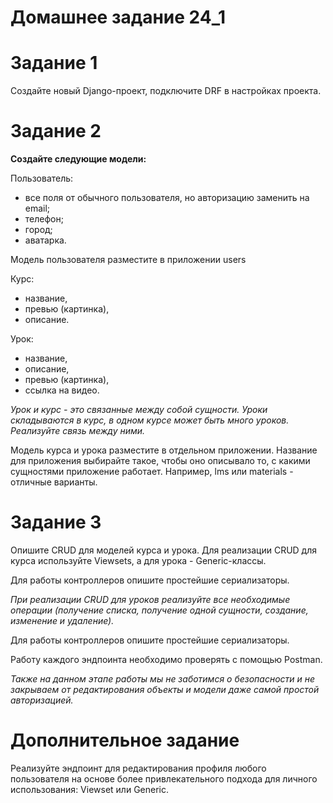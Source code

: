 # Домашнее задание 24_1

# Задание 1
Создайте новый Django-проект, подключите DRF в настройках проекта.

# Задание 2
**Создайте следующие модели:**

Пользователь:
* все поля от обычного пользователя, но авторизацию заменить на email;
* телефон;
* город;
* аватарка.

Модель пользователя разместите в приложении users

Курс:
* название,
* превью (картинка),
* описание.

Урок:
* название,
* описание,
* превью (картинка),
* ссылка на видео.


_Урок и курс - это связанные между собой сущности._ 
_Уроки складываются в курс, в одном курсе может быть много уроков. Реализуйте связь между ними._

Модель курса и урока разместите в отдельном приложении. 
Название для приложения выбирайте такое, чтобы оно описывало то, с какими сущностями приложение работает. 
Например, lms или materials - отличные варианты.

# Задание 3

Опишите CRUD для моделей курса и урока. 
Для реализации CRUD для курса используйте Viewsets, а для урока - Generic-классы.

Для работы контроллеров опишите простейшие сериализаторы.

_При реализации CRUD для уроков реализуйте все необходимые операции_ 
_(получение списка, получение одной сущности, создание, изменение и удаление)._

Для работы контроллеров опишите простейшие сериализаторы.

Работу каждого эндпоинта необходимо проверять с помощью Postman.

_Также на данном этапе работы мы не заботимся о безопасности и_ 
_не закрываем от редактирования объекты и модели даже самой простой авторизацией._


# Дополнительное задание
Реализуйте эндпоинт для редактирования профиля любого пользователя 
на основе более привлекательного подхода для личного использования: Viewset или Generic.